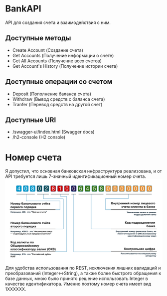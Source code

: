 # BankAPI
API для создания счета и взаимодействия с ним.
## Доступные методы
- Create Account (Создание счета)
- Get Accounts (Получение информации о счете)
- Get All Accounts (Получение всех счетов)
- Get Account's History (Получение истории счета)
## Доступные операции со счетом
- Deposit (Пополнение баланса счета)
- Withdraw (Вывод средств с баланса счета)
- Tranfer (Перевод средств на другой счет)
## Доступные URI
- /swagger-ui/index.html (Swagger docs)
- /h2-console (H2 console)
# Номер счета
Я допустил, что основная банковская инфраструктура реализована, и от API требуется лишь 7-значный идентификационный номер счета.
![Пример банковского счета](https://github.com/rthoor/BankAPI/blob/master/account.png?raw=true)
Для удобства использования по REST, исключения лишних валидаций и преобразований (Integer<->String), а также более быстрого обращения к базе данных, мною было принято решение использовать Integer в качестве идентификатора. Именно поэтому номер счета имеет вид 1XXXXXX.

